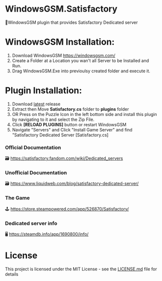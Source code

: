 # WindowsGSM.Satisfactory
🧩WindowsGSM plugin that provides Satisfactory Dedicated server

# WindowsGSM Installation: 
1. Download  WindowsGSM https://windowsgsm.com/ 
2. Create a Folder at a Location you wan't all Server to be Installed and Run.
4. Drag WindowsGSM.Exe into previoulsy created folder and execute it.

# Plugin Installation:
1. Download [latest](https://github.com/ohmcodes/WindowsGSM.Satisfactory/releases/latest) release
2. Extract then Move **Satisfactory.cs** folder to **plugins** folder
3. OR Press on the Puzzle Icon in the left bottom side and install this plugin by navigating to it and select the Zip File.
4. Click **[RELOAD PLUGINS]** button or restart WindowsGSM
5. Navigate "Servers" and Click "Install Game Server" and find "Satisfactory Dedicated Server [Satisfactory.cs]

### Official Documentation
🗃️ https://satisfactory.fandom.com/wiki/Dedicated_servers

### Unofficial Documentation
🗃️ https://www.liquidweb.com/blog/satisfactory-dedicated-server/

### The Game
🕹️ https://store.steampowered.com/app/526870/Satisfactory/

### Dedicated server info
🖥️ https://steamdb.info/app/1690800/info/


# License
This project is licensed under the MIT License - see the <a href="https://github.com/ohmcodes/WindowsGSM.Satisfactory/blob/main/LICENSE">LICENSE.md</a> file for details
